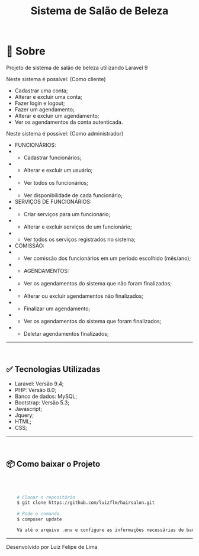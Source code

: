 <h1 align='center' > Sistema de Salão de Beleza </h1> 

<br>

# 📃 Sobre

Projeto de sistema de salão de beleza utilizando Laravel 9

Neste sistema é possível: (Como cliente)
- Cadastrar uma conta;
- Alterar e excluir uma conta;
- Fazer login e logout;
- Fazer um agendamento;
- Alterar e excluir um agendamento;
- Ver os agendamentos da conta autenticada.

Neste sistema é possivel: (Como administrador)
- FUNCIONÁRIOS:
- - Cadastrar funcionários;
- - Alterar e excluir um usuário;
- - Ver todos os funcionários;
- - Ver disponibilidade de cada funcionário;
- SERVIÇOS DE FUNCIONÁRIOS:
- - Criar serviços para um funcionário;
- - Alterar e excluir serviços de um funcionário;
- - Ver todos os serviços registrados no sistema;
- COMISSÃO:
- - Ver comissão dos funcionários em um período escolhido (mês/ano);
- - AGENDAMENTOS:
- - Ver os agendamentos do sistema que não foram finalizados;
- - Alterar ou excluir agendamentos não finalizados;
- - Finalizar um agendamento;
- - Ver os agendamentos do sistema que foram finalizados;
- - Deletar agendamentos finalizados;

***
<br>

## ✅ Tecnologias Utilizadas

- Laravel: Versão 9.4;
- PHP: Versão 8.0;
- Banco de dados: MySQL;
- Bootstrap: Versão 5.3;
- Javascript;
- Jquery;
- HTML;
- CSS;

***
<br>

## 📦 Como baixar o Projeto

<br>

```bash

    # Clonar o repositório
    $ git clone https://github.com/luizflm/hairsalon.git
    
    # Rode o comando
    $ composer update 

    Vá até o arquivo .env e configure as informações necessárias de banco de dados e rode o comando "php artisan migrate" no terminal
```
---
Desenvolvido por Luiz Felipe de Lima
